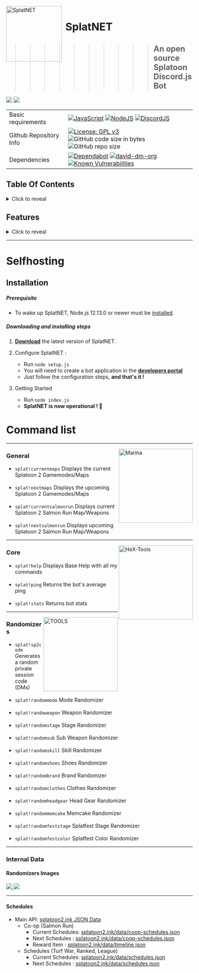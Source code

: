 <img width="150" align="left" style="float: left; margin: 0 10px 0 0;" alt="SplatNET" src="https://mirayxs.github.io/SplatNET/assets/images/SP2chatlog/OctMessageLog06_00.png">

# SplatNET 
>>>>>>>>>> ## An open source Splatoon Discord.js Bot

<img src="https://img.shields.io/badge/Latest%20Version-v5.2.0-7289da?style=for-the-badge"> <a href="https://mirayxs.github.io/SplatNET"><img src="https://img.shields.io/badge/SplatNET-Website-7289da?style=for-the-badge"></a>
    
|  |  | 
| - | - |
| Basic requirements| [![JavaScript](https://img.shields.io/badge/language-javascript-F7DF1E.svg?logo=JavaScript)](https://www.javascript.com) [![NodeJS](https://img.shields.io/badge/Node.js-12.13.0-339933.svg?logo=Node.js)](https://nodejs.org) [![DiscordJS](https://img.shields.io/badge/Discord.js-v12.2.0-7289DA.svg?logo=Discord)](https://discord.js.org) |
| Github Repository Info |[![License: GPL v3](https://img.shields.io/badge/License-GPLv3-blue.svg?logo=github)](https://www.gnu.org/licenses/gpl-3.0) ![GitHub code size in bytes](https://img.shields.io/github/languages/code-size/MirayXS/SplatNET.svg?logo=Github&style=popout&logoColor=white) ![GitHub repo size](https://img.shields.io/github/repo-size/MirayXS/SplatNET?logo=github) |
| Dependencies | [![Dependabot](https://api.dependabot.com/badges/status?host=github&repo=MirayXS/SplatNET)](https://dependabot.com)  [![david-dm-org](https://img.shields.io/david/Asgarrrrr/Luna?color=4F36EC&style=flat-square)](https://david-dm.org/MirayXS/SplatNET) [![Known Vulnerabilities](https://snyk.io/test/github/MirayXS/SplatNET/badge.svg?targetFile=package.json)](https://snyk.io/test/github/MirayXS/SplatNET?targetFile=package.json) |

## Table Of Contents
<details>
<summary>Click to reveal</summary>

<br>

- [Selfhosting](#selfhosting)
  - [Installation](#installation)
    - [Prerequisite](#prerequisite)
    - [Downloading and installing steps](#downloading-and-installing-steps)
- [Command list](#command-list)
  - [General](#general)
  - [Core](#core)
  - [Randomizers](#randomizers)
- [Internal Data](#internal-data)
  - [Randomizers Images](#randomizers-images)
      - SplatHeX
      - MirayAPI
- [Schedules](#schedules)
  - Main API
      - Co-op (Salmon Run)
        - Current Schedules
        - Next Schedules
        - Reward Item
      - Schedules (Turf War, Ranked, League)
        - Current Schedules
        - Next Schedules
</details>

## Features
<details>
<summary>Click to reveal</summary>

<br>

- Splatoon Information Data
  - Schedules
      - Turf War, Ranked, League
        - Current Schedules
        - Next Schedules
      - Co-op (Salmon Run)
        - Current Schedules
        - Next Schedules
        - Reward Item
        
- Splatoon Randomizers
  - Generate a random private session code
  - Mode Randomizer
  - Weapon Randomizer
  - Stage Randomizer
  - Sub Weapon Randomizer
  - Skill Randomizer
  - Shoes Randomizer
  - Brand Randomizer
  - Clothes Randomizer
  - Head Gear Randomizer
  - Memcake Randomizer
  - Splatfest Stage Randomizer
  - Splatfest Color Randomizer
</details>

<hr>

# Selfhosting  

## Installation

##### Prerequisite

-   To wake up SplatNET, Node.js 12.13.0 or newer must be [installed](https://nodejs.org/en/download/).

##### Downloading and installing steps

1.  **[Download](https://github.com/MirayXS/SplatNET/archive/master.zip)** the latest version of SplatNET.

2.  Configure SplatNET :
    -   Run `node setup.js`
    -   You will need to create a bot application in the **[developers portal](https://discordapp.com/developers/applications/me)**
    -   Just follow the configuration steps, **and that's it !**

3.  Getting Started
    -   Run `node index.js`
    -   **SplatNET is now operational ! 🎉**
    
# Command list

<hr>

<p>
  <img src="https://mirayxs.github.io/SplatNET/assets/images/SP2icons/S2_Icon_Marina.png" height="200" title="Marina" align="right">
</p>

### General
* `splat!currentmaps` Displays the current Splatoon 2 Gamemodes/Maps <br><br>
* `splat!nextmaps` Displays the upcoming Splatoon 2 Gamemodes/Maps <br><br>
* `splat!currentsalmonrun` Displays current Splatoon 2 Salmon Run Map/Weapons <br><br>
* `splat!nextsalmonrun` Displays upcoming Splatoon 2 Salmon Run Map/Weapons

<hr>

<p>
  <img src="https://mirayxs.github.io/SplatHeX/splathex/splathex2logo.png" height="200" title="HeX-Tools" align="right">
</p>

### Core
* `splat!help` Displays Base Help with all my commands <br><br>
* `splat!ping` Returns the bot's average ping <br><br>
* `splat!stats` Returns bot stats

<hr>

<p>
  <img src="https://mirayxs.github.io/SplatHeX/splatools/splatools.png" height="200" title="TOOLS" align="right">
</p>

### Randomizers
* `splat!sp2code` Generates a random private session code (DMs) <br><br>
* `splat!randommode` Mode Randomizer <br><br>
* `splat!randoweapon` Weapon Randomizer <br><br>
* `splat!randomstage` Stage Randomizer <br><br>
* `splat!randomsub` Sub Weapon Randomizer <br><br>
* `splat!randomskill` Skill Randomizer <br><br>
* `splat!randomshoes` Shoes Randomizer <br><br>
* `splat!randombrand` Brand Randomizer <br><br>
* `splat!randomclothes` Clothes Randomizer <br><br>
* `splat!randomheadgear` Head Gear Randomizer <br><br>
* `splat!randommemcake` Memcake Randomizer <br><br>
* `splat!randomfeststage` Splatfest Stage Randomizer <br><br>
* `splat!randomfestcolor` Splatfest Color Randomizer

<hr>

<!-- <img src="https://mirayxs.github.io/SplatNET/assets/images/SP2chatlog/OctMessageLog10_00.png" align="center"> -->

### Internal Data
#### Randomizers Images
<div align="left">
<a href="https://github.com/MirayXS/SplatHeX">
  <img src="https://github-readme-stats.vercel.app/api/pin/?username=MirayXS&repo=SplatHeX" />
</a>
<a href="https://github.com/MirayXS/MirayAPI/tree/master/sp2">
  <img src="https://github-readme-stats.vercel.app/api/pin/?username=MirayXS&repo=MirayAPI" />
</a>
    </div>

<hr>

#### Schedules
- Main API: [splatoon2.ink JSON Data](https://splatoon2.ink)
  - Co-op (Salmon Run)
    - Current Schedules: [splatoon2.ink/data/coop-schedules.json](https://splatoon2.ink/data/coop-schedules.json)
    - Next Schedules   : [splatoon2.ink/data/coop-schedules.json](https://splatoon2.ink/data/coop-schedules.json)
    - Reward Item      : [splatoon2.ink/data/timeline.json](https://splatoon2.ink/data/timeline.json)
  - Schedules (Turf War, Ranked, League)
    - Current Schedules: [splatoon2.ink/data/schedules.json](https://splatoon2.ink/data/schedules.json)
    - Next Schedules   : [splatoon2.ink/data/schedules.json](https://splatoon2.ink/data/schedules.json)

